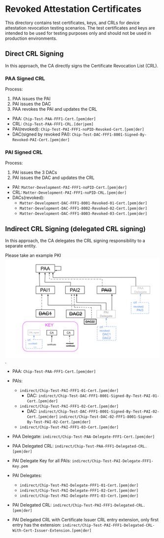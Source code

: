 # Revoked Attestation Certificates

This directory contains test certificates, keys, and CRLs for device attestation
revocation testing scenarios. The test certificates and keys are intended to be
used for testing purposes only and should not be used in production
environments.

## Direct CRL Signing

In this approach, the CA directly signs the Certificate Revocation List (CRL).

### PAA Signed CRL

Process:

1. PAA issues the PAI
2. PAI issues the DAC
3. PAA revokes the PAI and updates the CRL

-   PAA: `Chip-Test-PAA-FFF1-Cert.[pem|der]`
-   CRL: `Chip-Test-PAA-FFF1-CRL.[der|pem]`
-   PAI(revoked): `Chip-Test-PAI-FFF1-noPID-Revoked-Cert.[pem|der]`
-   DAC(signed by revoked PAI):
    `Chip-Test-DAC-FFF1-8001-Signed-By-Revoked-PAI-Cert.[pem|der]`

### PAI Signed CRL

Process:

1. PAI issues the 3 DACs
2. PAI issues the DAC and updates the CRL

-   PAI: `Matter-Development-PAI-FFF1-noPID-Cert.[pem|der]`
-   CRL: `Matter-Development-PAI-FFF1-noPID-CRL.[pem|der]`
-   DACs(revoked):
    -   `Matter-Development-DAC-FFF1-8001-Revoked-01-Cert.[pem|der]`
    -   `Matter-Development-DAC-FFF1-8002-Revoked-02-Cert.[pem|der]`
    -   `Matter-Development-DAC-FFF1-8003-Revoked-03-Cert.[pem|der]`

## Indirect CRL Signing (delegated CRL signing)

In this approach, the CA delegates the CRL signing responsibility to a separate
entity.

Please take an example PKI ![Indirect CRL Signing](indirect/indirect-crl.png).

-   PAA: `Chip-Test-PAA-FFF1-Cert.[pem|der]`
-   PAIs:
    -   `indirect/Chip-Test-PAI-FFF1-01-Cert.[pem|der]`
        -   DAC:
            `indirect/Chip-Test-DAC-FFF1-8001-Signed-By-Test-PAI-01-Cert.[pem|der]`
    -   `indirect/Chip-Test-PAI-FFF1-02-Cert.[pem|der]`
        -   DAC:
            `indirect/Chip-Test-DAC-FFF1-8001-Signed-By-Test-PAI-02-Cert.[pem|der]`
            `indirect/Chip-Test-DAC-02-FFF1-8001-Signed-By-Test-PAI-02-Cert.[pem|der]`
    -   `indirect/Chip-Test-PAI-FFF1-03-Cert.[pem|der]`
-   PAA Delegate: `indirect/Chip-Test-PAA-Delegate-FFF1-Cert.[pem|der]`
-   PAA Delegated CRL: `indirect/Chip-Test-PAA-FFF1-Delegated-CRL.[pem|der]`

-   PAI Delegate Key for all PAIs:
    `indirect/Chip-Test-PAI-Delegate-FFF1-Key.pem`
-   PAI Delegates:

    -   `indirect/Chip-Test-PAI-Delegate-FFF1-01-Cert.[pem|der]`
    -   `indirect/Chip-Test-PAI-Delegate-FFF1-02-Cert.[pem|der]`
    -   `indirect/Chip-Test-PAI-Delegate-FFF1-03-Cert.[pem|der]`

-   PAI Delegated CRL: `indirect/Chip-Test-PAI-FFF1-Delegated-CRL.[pem|der]`
-   PAI Delegated CRL with Certificate Issuer CRL entry extension, only first
    entry has the extension:
    `indirect/Chip-Test-PAI-FFF1-Delegated-CRL-With-Cert-Issuer-Extension.[pem|der]`
